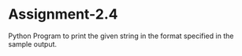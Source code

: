 # Assignment-2.4
Python Program to print the given string in the format specified in the sample output.

